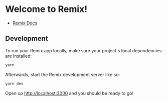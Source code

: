 # Welcome to Remix!

- [Remix Docs](https://remix.run/docs)

## Development

To run your Remix app locally, make sure your project's local dependencies are installed:

```sh
yarn
```

Afterwards, start the Remix development server like so:

```sh
yarn dev
```

Open up [http://localhost:3000](http://localhost:3000) and you should be ready to go!
